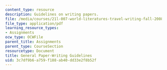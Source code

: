 ```yaml
---
content_type: resource
description: Guidelines on writing papers.
file: /media/courses/21l-007-world-literatures-travel-writing-fall-2008/3c7df9b6a759f188ab40dd33e2f8b52f_ge_pa_writ_guid.pdf
file_type: application/pdf
learning_resource_types:
- Assignments
ocw_type: OCWFile
parent_title: Assignments
parent_type: CourseSection
resourcetype: Document
title: General Paper-Writing Guidelines
uid: 3c7df9b6-a759-f188-ab40-dd33e2f8b52f
---
```

